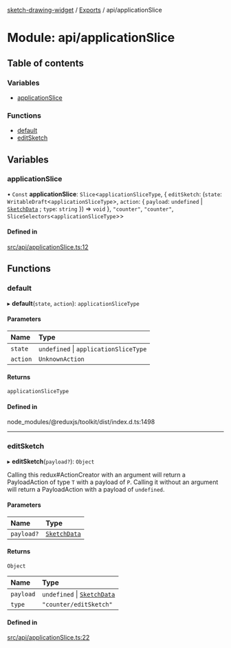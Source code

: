 [sketch-drawing-widget](../README.md) / [Exports](../modules.md) / api/applicationSlice

# Module: api/applicationSlice

## Table of contents

### Variables

- [applicationSlice](api_applicationSlice.md#applicationslice)

### Functions

- [default](api_applicationSlice.md#default)
- [editSketch](api_applicationSlice.md#editsketch)

## Variables

### applicationSlice

• `Const` **applicationSlice**: `Slice`\<`applicationSliceType`, \{ `editSketch`: (`state`: `WritableDraft`\<`applicationSliceType`\>, `action`: \{ `payload`: `undefined` \| [`SketchData`](../interfaces/components_sketch_form_types.SketchData.md) ; `type`: `string` }) => `void` }, `"counter"`, `"counter"`, `SliceSelectors`\<`applicationSliceType`\>\>

#### Defined in

[src/api/applicationSlice.ts:12](https://github.com/miksrv/sketch-drawing-widget/blob/05a5c65ac52878acf28f48ea54a925a1b67bf73f/src/api/applicationSlice.ts#L12)

## Functions

### default

▸ **default**(`state`, `action`): `applicationSliceType`

#### Parameters

| Name     | Type                                  |
| :------- | :------------------------------------ |
| `state`  | `undefined` \| `applicationSliceType` |
| `action` | `UnknownAction`                       |

#### Returns

`applicationSliceType`

#### Defined in

node_modules/@reduxjs/toolkit/dist/index.d.ts:1498

---

### editSketch

▸ **editSketch**(`payload?`): `Object`

Calling this redux#ActionCreator with an argument will
return a PayloadAction of type `T` with a payload of `P`.
Calling it without an argument will return a PayloadAction with a payload of `undefined`.

#### Parameters

| Name       | Type                                                                     |
| :--------- | :----------------------------------------------------------------------- |
| `payload?` | [`SketchData`](../interfaces/components_sketch_form_types.SketchData.md) |

#### Returns

`Object`

| Name      | Type                                                                                    |
| :-------- | :-------------------------------------------------------------------------------------- |
| `payload` | `undefined` \| [`SketchData`](../interfaces/components_sketch_form_types.SketchData.md) |
| `type`    | `"counter/editSketch"`                                                                  |

#### Defined in

[src/api/applicationSlice.ts:22](https://github.com/miksrv/sketch-drawing-widget/blob/05a5c65ac52878acf28f48ea54a925a1b67bf73f/src/api/applicationSlice.ts#L22)
